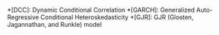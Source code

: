 *[DCC]: Dynamic Conditional Correlation
*[GARCH]: Generalized Auto-Regressive Conditional Heteroskedasticity
*[GJR]: GJR (Glosten, Jagannathan, and Runkle) model
